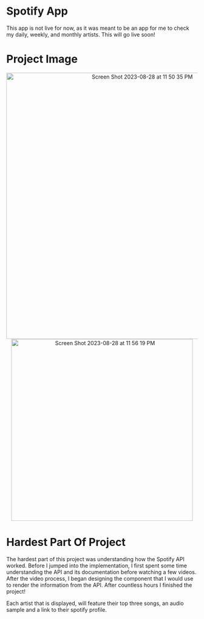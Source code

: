 # Spotify App

This app is not live for now, as it was meant to be an app for me to check my daily, weekly, and monthly artists. This will go live soon!

# Project Image

<p align="center" width="100%">
  <img width="700" alt="Screen Shot 2023-08-28 at 11 50 35 PM" src="https://github-production-user-asset-6210df.s3.amazonaws.com/56049467/275314022-6fe74fd5-a094-4bb3-aa7c-157105c14ac0.png">

<img width="478" alt="Screen Shot 2023-08-28 at 11 56 19 PM" src="https://github.com/b718/spotify-app/assets/56049467/8060d41d-c471-40c2-9c24-892c3111e24c">
</p>


# Hardest Part Of Project

The hardest part of this project was understanding how the Spotify API worked. Before I jumped into the implementation, I first spent some time understanding the API and its documentation before watching a few videos. After the video process, I began designing the component that I would use to render the information from the API. After countless hours I finished the project!

Each artist that is displayed, will feature their top three songs, an audio sample and a link to their spotify profile.
